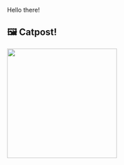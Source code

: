 Hello there!



## 🖼️ Catpost!

<sub>
    <img src="https://cdn2.thecatapi.com/images/AulTAKGd1.jpg" height="256">
</sub>

